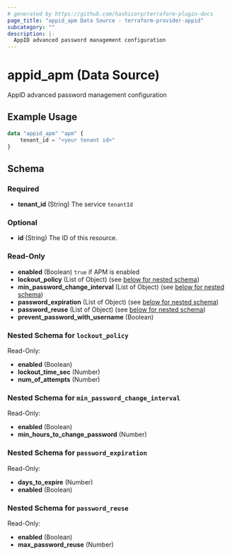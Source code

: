 ```yaml
---
# generated by https://github.com/hashicorp/terraform-plugin-docs
page_title: "appid_apm Data Source - terraform-provider-appid"
subcategory: ""
description: |-
  AppID advanced password management configuration
---
```


# appid_apm (Data Source)

AppID advanced password management configuration

## Example Usage

```terraform
data "appid_apm" "apm" {
    tenant_id = "<your tenant id>"
}
```

<!-- schema generated by tfplugindocs -->
## Schema

### Required

- **tenant_id** (String) The service `tenantId`

### Optional

- **id** (String) The ID of this resource.

### Read-Only

- **enabled** (Boolean) `true` if APM is enabled
- **lockout_policy** (List of Object) (see [below for nested schema](#nestedatt--lockout_policy))
- **min_password_change_interval** (List of Object) (see [below for nested schema](#nestedatt--min_password_change_interval))
- **password_expiration** (List of Object) (see [below for nested schema](#nestedatt--password_expiration))
- **password_reuse** (List of Object) (see [below for nested schema](#nestedatt--password_reuse))
- **prevent_password_with_username** (Boolean)

<a id="nestedatt--lockout_policy"></a>
### Nested Schema for `lockout_policy`

Read-Only:

- **enabled** (Boolean)
- **lockout_time_sec** (Number)
- **num_of_attempts** (Number)


<a id="nestedatt--min_password_change_interval"></a>
### Nested Schema for `min_password_change_interval`

Read-Only:

- **enabled** (Boolean)
- **min_hours_to_change_password** (Number)


<a id="nestedatt--password_expiration"></a>
### Nested Schema for `password_expiration`

Read-Only:

- **days_to_expire** (Number)
- **enabled** (Boolean)


<a id="nestedatt--password_reuse"></a>
### Nested Schema for `password_reuse`

Read-Only:

- **enabled** (Boolean)
- **max_password_reuse** (Number)


